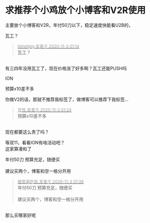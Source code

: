 # 求推荐个小鸡放个小博客和V2R使用


主要放个小博客和V2R，年付50刀以下，稳定速度快能看U2B的，

瓦工？

<div class="quote"><blockquote><font size="2"><a href="https://www.hostloc.com/forum.php?mod=redirect&amp;goto=findpost&amp;pid=9392694&amp;ptid=761533" target="_blank"><font color="#999999">telnetpig 发表于 2020-11-3 01:14</font></a></font><br />
瓦工？</blockquote></div><br />
有三四年没用瓦工了，现在价格涨了好多啊？瓦工还能PUSH吗

ION

预算x10差不多

你做V2的话，那就不推荐我标签了，做博客可以推荐下我标签...

<div class="quote"><blockquote><font size="2"><a href="https://www.hostloc.com/forum.php?mod=redirect&amp;goto=findpost&amp;pid=9392707&amp;ptid=761533" target="_blank"><font color="#999999">宣传 发表于 2020-11-3 01:24</font></a></font><br />
预算x10差不多</blockquote></div><br />
现在都要这么贵了吗？

等双11，看看ION有啥活动吧？<br />
这家算凑和了

年付50刀 预算充足，随便买<br />
<br />
建议买两个，博客和空一格分开用

<div class="quote"><blockquote><font size="2"><a href="https://www.hostloc.com/forum.php?mod=redirect&amp;goto=findpost&amp;pid=9392736&amp;ptid=761533" target="_blank"><font color="#999999">微笑着吃饭 发表于 2020-11-3 01:39</font></a></font><br />
年付50刀 预算充足，随便买<br />
<br />
建议买两个，博客和空一格分开用</blockquote></div><br />
那么买哪家好呢
